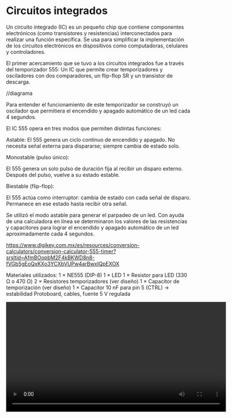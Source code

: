 # Circuitos integrados

Un circuito integrado (IC) es un pequeño chip que contiene componentes electrónicos (como transistores y resistencias) interconectados para realizar una función específica.
Se usa para simplificar la implementación de los circuitos electrónicos en dispositivos como computadoras, celulares y controladores.

El primer acercamiento que se tuvo a los circuitos integrados fue a través del temporizador 555: Un IC que permite crear temporizadores y osciladores con dos comparadores, un flip-flop SR y un transistor de descarga. 

//diagrama

Para entender el funcionamiento de este temporizador se construyó un oscilador que permitiera el encendido y apagado automático de un led cada 4 segundos.

El IC 555 opera en tres modos que permiten distintas funciones: 

Astable:
El 555 genera un ciclo continuo de encendido y apagado. No necesita señal externa para dispararse; siempre cambia de estado solo.

Monostable (pulso único):

El 555 genera un solo pulso de duración fija al recibir un disparo externo. Después del pulso, vuelve a su estado estable.

Biestable (flip-flop):

El 555 actúa como interruptor: cambia de estado con cada señal de disparo. Permanece en ese estado hasta recibir otra señal.

Se utilizó el modo astable para generar el parpadeo de un led. Con ayuda de una calculadora en línea se determinaron los valores de las resistencias y capacitores para lograr el encendido y apagado automático de un led aproximadamente cada 4 segundos.

https://www.digikey.com.mx/es/resources/conversion-calculators/conversion-calculator-555-timer?srsltid=AfmBOopbM2F4kBKWD8n8-fVGb5gEoQxKXo3YCXbVUPw4arBwxIQpEXOX

Materiales utilizados:
1 × NE555 (DIP-8)
1 × LED
1 × Resistor para LED (330 Ω o 470 Ω)
2 × Resistores temporizadores (ver diseño)
1 × Capacitor de temporización (ver diseño)
1 × Capacitor 10 nF para pin 5 (CTRL) → estabilidad
Protoboard, cables, fuente 5 V regulada


<video width="600" controls>
  <source src="https://anapaumen168.github.io/miportafolio_mecatronica/Introducci%C3%B3n%20a%20la%20Mecatr%C3%B3nica/Video%20de%20WhatsApp%202025-10-16%20a%20las%2019.17.37_16eaf117.mp4" type="video/mp4">
  Tu navegador no soporta videos HTML5.
</video>

